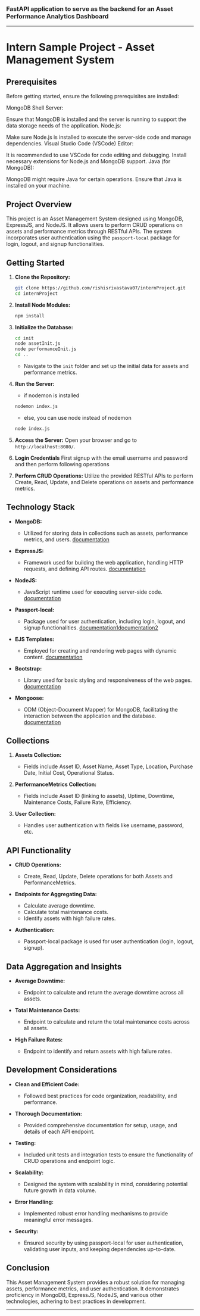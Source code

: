 ### FastAPI application to serve as the backend for an Asset Performance Analytics Dashboard

---

# Intern Sample Project - Asset Management System

## Prerequisites
Before getting started, ensure the following prerequisites are installed:

MongoDB Shell Server:

Ensure that MongoDB is installed and the server is running to support the data storage needs of the application.
Node.js:

Make sure Node.js is installed to execute the server-side code and manage dependencies.
Visual Studio Code (VSCode) Editor:

It is recommended to use VSCode for code editing and debugging. Install necessary extensions for Node.js and MongoDB support.
Java (for MongoDB):

MongoDB might require Java for certain operations. Ensure that Java is installed on your machine.

## Project Overview

This project is an Asset Management System designed using MongoDB, ExpressJS, and NodeJS. It allows users to perform CRUD operations on assets and performance metrics through RESTful APIs. The system incorporates user authentication using the `passport-local` package for login, logout, and signup functionalities.

## Getting Started

1. **Clone the Repository:**
   ```bash
   git clone https://github.com/rishisrivastava07/internProject.git
   cd internProject
   ```

2. **Install Node Modules:**
   ```bash
   npm install
   ```

3. **Initialize the Database:**
    ```bash
   cd init
   node assetInit.js
   node performanceInit.js
   cd ..
   ```
   - Navigate to the `init` folder and set up the initial data for assets and performance metrics.

4. **Run the Server:**
   - if nodemon is installed
   ```bash
   nodemon index.js
   ```
   - else, you can use node instead of nodemon
   ```bash
   node index.js
   ```
   
5. **Access the Server:**
   Open your browser and go to `http://localhost:8080/`. 

6. **Login Credentials**
   First signup with the email username and password and then perform following operations

8. **Perform CRUD Operations:**
   Utilize the provided RESTful APIs to perform Create, Read, Update, and Delete operations on assets and performance metrics.

## Technology Stack

- **MongoDB:**
  - Utilized for storing data in collections such as assets, performance metrics, and users. [documentation](https://www.mongodb.com/docs/)

- **ExpressJS:**
  - Framework used for building the web application, handling HTTP requests, and defining API routes. [documentation](https://devdocs.io/express/)

- **NodeJS:**
  - JavaScript runtime used for executing server-side code. [documentation](https://nodejs.org/docs/latest/api/)

- **Passport-local:**
  - Package used for user authentication, including login, logout, and signup functionalities. [documentation1](https://www.passportjs.org/packages/passport-local/)[documentation2](https://www.npmjs.com/package/passport-local-mongoose)

- **EJS Templates:**
  - Employed for creating and rendering web pages with dynamic content. [documentation](https://www.npmjs.com/package/ejs)

- **Bootstrap:**
  - Library used for basic styling and responsiveness of the web pages. [documentation](https://getbootstrap.com/docs/5.3/getting-started/introduction/)

- **Mongoose:**
  - ODM (Object-Document Mapper) for MongoDB, facilitating the interaction between the application and the database. [documentation](https://mongoosejs.com/docs/index.html)

## Collections

1. **Assets Collection:**
   - Fields include Asset ID, Asset Name, Asset Type, Location, Purchase Date, Initial Cost, Operational Status.

2. **PerformanceMetrics Collection:**
   - Fields include Asset ID (linking to assets), Uptime, Downtime, Maintenance Costs, Failure Rate, Efficiency.

3. **User Collection:**
   - Handles user authentication with fields like username, password, etc.

## API Functionality

- **CRUD Operations:**
  - Create, Read, Update, Delete operations for both Assets and PerformanceMetrics.

- **Endpoints for Aggregating Data:**
  - Calculate average downtime.
  - Calculate total maintenance costs.
  - Identify assets with high failure rates.

- **Authentication:**
  - Passport-local package is used for user authentication (login, logout, signup).

## Data Aggregation and Insights

- **Average Downtime:**
  - Endpoint to calculate and return the average downtime across all assets.

- **Total Maintenance Costs:**
  - Endpoint to calculate and return the total maintenance costs across all assets.

- **High Failure Rates:**
  - Endpoint to identify and return assets with high failure rates.

## Development Considerations

- **Clean and Efficient Code:**
  - Followed best practices for code organization, readability, and performance.

- **Thorough Documentation:**
  - Provided comprehensive documentation for setup, usage, and details of each API endpoint.

- **Testing:**
  - Included unit tests and integration tests to ensure the functionality of CRUD operations and endpoint logic.

- **Scalability:**
  - Designed the system with scalability in mind, considering potential future growth in data volume.

- **Error Handling:**
  - Implemented robust error handling mechanisms to provide meaningful error messages.

- **Security:**
  - Ensured security by using passport-local for user authentication, validating user inputs, and keeping dependencies up-to-date.

## Conclusion

This Asset Management System provides a robust solution for managing assets, performance metrics, and user authentication. It demonstrates proficiency in MongoDB, ExpressJS, NodeJS, and various other technologies, adhering to best practices in development.

---
